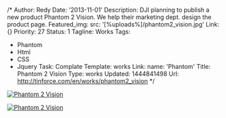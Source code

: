 /*
Author: Redy
Date: '2013-11-01'
Description: DJI planning to publish a new product Phantom 2 Vision. We help their
  marketing dept. design the product page.
Featured_img:
  src: '[%uploads%]/phantom2_vision.jpg'
Link: {}
Priority: 27
Status: 1
Tagline: Works
Tags:
- Phantom
- Html
- CSS
- Jquery
Task: Complate
Template: works
Link:
  name: 'Phantom'
Title: Phantom 2 Vision
Type: works
Updated: 1444841498
Url: http://tinforce.com/en/works/phantom2_vision
*/
<p> <a class="lightbox-gallery" href="/[%uploads%]/phantom2_vision_1.jpg"> <img src="/[%uploads%]/phantom2_vision_1.jpg" alt="Phantom 2 Vision" /> </a></p><p> <a class="lightbox-gallery" href="/[%uploads%]/phantom2_vision_2.jpg"> <img src="/[%uploads%]/phantom2_vision_2.jpg" alt="Phantom 2 Vision" /> </a></p>